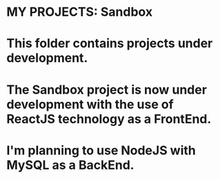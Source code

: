 # MY PROJECTS: Sandbox
#
# 
# This folder contains projects under development. 
# The Sandbox project is now under development with the use of ReactJS technology as a FrontEnd.
# I'm planning to use NodeJS with MySQL as a BackEnd.
